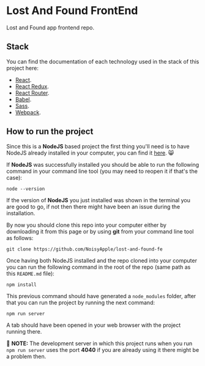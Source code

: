 # Lost And Found FrontEnd
Lost and Found app frontend repo.

## Stack
You can find the documentation of each technology used in the stack of this project here:

- [React](https://reactjs.org/).
- [React Redux](https://react-redux.js.org/).
- [React Router](https://reactrouter.com/web/guides/quick-start).
- [Babel](https://babeljs.io/).
- [Sass](https://sass-lang.com/).
- [Webpack](https://webpack.js.org/).
## How to run the project

Since this is a **NodeJS** based project the first thing you'll need is to have NodeJS already installed in your computer, you can find it [here](https://nodejs.org/). 😸

If **NodeJS** was successfully installed you should be able to run the following command in your command line tool (you may need to reopen it if that's the case):

```
node --version
```

If the version of **NodeJS** you just installed was shown in the terminal you are good to go, if not then there might have been an issue during the installation.

By now you should clone this repo into your computer either by downloading it from this page or by using **git** from your command line tool as follows:

```
git clone https://github.com/NoisyApple/lost-and-found-fe
```

Once having both NodeJS installed and the repo cloned into your computer you can run the following command in the root of the repo (same path as this `README.md` file):

```
npm install
```
This previous command should have generated a `node_modules` folder, after that you can run the project by running the next command:

```
npm run server
```

A tab should have been opened in your web browser with the project running there.

📝 **NOTE:** The development server in which this project runs when you run `npm run server` uses the port **4040** if you are already using it there might be a problem then.